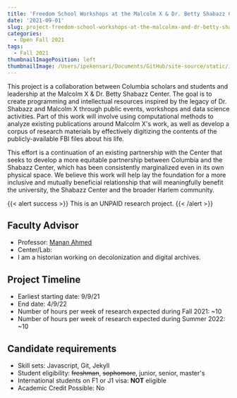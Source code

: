 ```yaml
---
title: 'Freedom School Workshops at the Malcolm X & Dr. Betty Shabazz Center'
date: '2021-09-01'
slug: project-freedom-school-workshops-at-the-malcolmx-and-dr-betty-shabazz-center
categories:
  - Open Fall 2021
tags:
  - Fall 2021
thumbnailImagePosition: left
thumbnailImage: /Users/ipekensari/Documents/GitHub/site-source/static/img/construction.png
---
```

This project is a collaboration between Columbia scholars and students and leadership at the Malcolm X  & Dr. Betty Shabazz Center. The goal is to create programming and intellectual resources inspired by the legacy of Dr. Shabazz and Malcolm X through public events, workshops and data science activities. Part of this work will involve using computational methods to analyze existing publications around Malcolm X's work, as well as develop a corpus of research materials by effectively digitizing the contents of the publicly-available FBI files about his life. 

<!--more-->


This effort is a continuation of an existing partnership with the Center that seeks to develop a more equitable partnership between Columbia and the Shabazz Center, which has been consistently marginalized even in its own physical space. We believe this work will help lay the foundation for a more inclusive and mutually beneficial relationship that will meaningfully benefit the university, the Shabazz Center and the broader Harlem community.


{{< alert success >}}
This is an UNPAID research project.
{{< /alert >}}

## Faculty Advisor
+ Professor: [Manan Ahmed](https://history.columbia.edu/person/manan-ahmed/)
+ Center/Lab: 
+ I am a historian working on decolonization and digital archives.

## Project Timeline
+ Earliest starting date: 9/9/21
+ End date: 4/9/22
+ Number of hours per week of research expected during Fall 2021: ~10
+ Number of hours per week of research expected during Summer 2022: ~10

## Candidate requirements
+ Skill sets: Javascript, Git, Jekyll
+ Student eligibility: ~~freshman~~, ~~sophomore~~, junior, senior, master's
+ International students on F1 or J1 visa: **NOT** eligible
+ Academic Credit Possible: No

